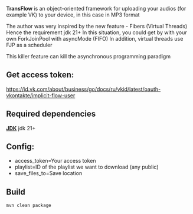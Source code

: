 **TransFlow** is an object-oriented framework for uploading your audios
(for example VK) to your device, in this case in MP3 format

The author was very inspired by the new feature - Fibers (Virtual Threads)
Hence the requirement jdk 21+
In this situation, you could get by with your own ForkJoinPool with asyncMode (FIFO)
In addition, virtual threads use FJP as a scheduler

This killer feature can kill the asynchronous programming paradigm


## Get access token:
https://id.vk.com/about/business/go/docs/ru/vkid/latest/oauth-vkontakte/implicit-flow-user

## Required dependencies
[**JDK**](https://www.oracle.com/java/technologies/downloads/) jdk 21+

## Config:
- access_token=Your access token
- playlist=ID of the playlist we want to download (any public)
- save_files_to=Save location

## Build
`mvn clean package`
